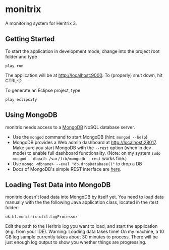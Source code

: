 # monitrix

A monitoring system for Heritrix 3.

## Getting Started

To start the application in development mode, change into the project root folder and type 

    play run
    
The application will be at [http://localhost:9000](http://localhost:9000). To (properly) shut down, hit CTRL-D. 

To generate an Eclipse project, type

    play eclipsify
    
## Using MongoDB

monitrix needs access to a [MongoDB](http://www.mongodb.org) NoSQL database server.

* Use the ``mongod`` command to start MongoDB (hint: ``mongod --help``)
* MongoDB provides a Web admin dashboard  at [http://localhost:28017](http://localhost:28017). Make sure
  you start MongoDB with the ``--rest`` option (when in dev mode) to enable full dashboard functionality. (Note: on my system
  ``sudo mongod --dbpath /var/lib/mongodb --rest`` works fine.)
* Use ``mongo <dbname> --eval "db.dropDatabase()"`` to drop a DB 
* Docs of MongoDB's simple REST interface are [here](http://www.mongodb.org/display/DOCS/Http+Interface#HttpInterface-SimpleRESTInterface).

## Loading Test Data into MongoDB

monitrix doesn't load data into MongoDB by itself yet. You need to load data manually with the the following Java application
class, located in the /test folder:

    uk.bl.monitrix.util.LogProcessor
    
Edit the path to the Heritrix log you want to load, and start the application (e.g. from your IDE). Warning: Loading data takes time! On
my machine, a 10 GB log sample currently takes about 30 minutes to process. There will be just enough log output to show you whether things
are progressing. 
